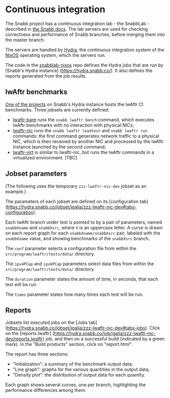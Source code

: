 # Continuous integration

The Snabb project has a continuous integration lab - the SnabbLab - described
in [the Snabb docs](http://snabbco.github.io/#snabblab). The lab servers are
used for checking correctness and performance of Snabb branches, before merging
them into the master branch.

The servers are handled by [Hydra](https://nixos.org/hydra/), the continuous
integration system of the [NixOS](http://nixos.org/) operating system, which
the servers run.

The code in the [snabblab-nixos](https://github.com/snabblab/snabblab-nixos)
repo defines the Hydra jobs that are run by [Snabb's Hydra instance]
(https://hydra.snabb.co/). It also defines the reports generated from the job
results.

## lwAftr benchmarks

[One of the projects](https://hydra.snabb.co/project/igalia) on Snabb's Hydra
instance hosts the lwAftr CI benchmarks. Three jobsets are currently defined:

- [lwaftr-bare](https://hydra.snabb.co/jobset/igalia/lwaftr-bare) runs the
  `snabb lwaftr bench` command, which executes lwAftr benchmarks with no
  interaction with physical NICs;
- [lwaftr-nic](https://hydra.snabb.co/jobset/igalia/lwaftr-nic) runs the
  `snabb lwaftr loadtest` and `snabb lwaftr run` commands: the first command
  generates network traffic to a physical NIC, which is then received by
  another NIC and processed by the lwAftr instance launched by the second
  command;
- [lwaftr-virt](https://hydra.snabb.co/jobset/igalia/lwaftr-nic) is similar to
  lwaftr-nic, but runs the lwAftr commands in a virtualized environment. [TBC]

## Jobset parameters

(The following uses the temporary `zzz-lwaftr-nic-dev` jobset as an example.)

The parameters of each jobset are defined on its [configuration tab]
(https://hydra.snabb.co/jobset/igalia/zzz-lwaftr-nic-dev#tabs-configuration).

Each lwAftr branch under test is pointed to by a pair of parameters, named
`snabbXname` and `snabbXsrc`, where `X` is an uppercase letter. A curve is
drawn on each report graph for each `snabbXname/snabbXsrc` pair, labeled with
the `snabbXname` value, and showing benchmarks of the `snabbXsrc` branch.

The `conf` parameter selects a configuration file from within the
`src/program/lwaftr/tests/data/` directory.

The `ipv4PCap` and `ipv6PCap` parameters select data files from within the
`src/program/lwaftr/tests/data/` directory.

The `duration` parameter states the amount of time, in seconds, that each test
will be run.

The `times` parameter states how many times each test will be run.

## Reports

Jobsets list executed jobs on the [Jobs tab]
(https://hydra.snabb.co/jobset/igalia/zzz-lwaftr-nic-dev#tabs-jobs). Click on
the [reports.lwaftr]
(https://hydra.snabb.co/job/igalia/zzz-lwaftr-nic-dev/reports.lwaftr) job, and
then on a successful build (indicated by a green mark). In the "Build products"
section, click on "report.html".

The report has three sections:

- "Initialization": a summary of the benchmark output data;
- "Line graph": graphs for the various quantities in the output data;
- "Density plot": the distribution of output data for each quantity.

Each graph shows several curves, one per branch, highlighting the performance
differences among them.
